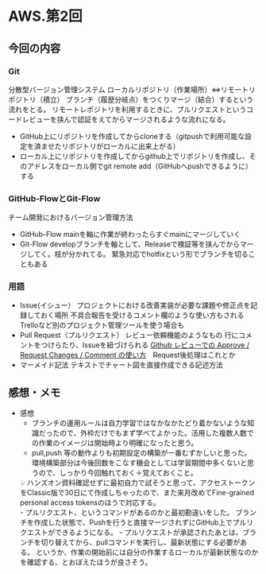 # AWS.第2回

## 今回の内容

### Git

分散型バージョン管理システム
ローカルリポジトリ（作業場所）⇔リモートリポジトリ（積立）
ブランチ（履歴分岐点）をつくりマージ（結合）するという流れをとる。
リモートレポジトリを利用するときに、プルリクエストというコードレビューを挟んで認証をえてからマージされるような流れになる。

- GitHub上にリポジトリを作成してからcloneする（gitpushで利用可能な設定を済ませたリポジトリがローカルに出来上がる）
- ローカル上にリポジトリを作成してからgithub上でリポジトリを作成し、そのアドレスをローカル側でgit remote add（GitHubへpushできるように）する

### GitHub-FlowとGit-Flow

チーム開発におけるバージョン管理方法

- GitHub-Flow
mainを軸に作業が終わったらすぐmainにマージしていく
- Git-Flow
developブランチを軸として、Releaseで検証等を挟んでからマージしてく。枝が分かれてる。
緊急対応でhotfixという形でブランチを切ることもある

### 用語

- Issue(イシュー）
プロジェクトにおける改善実装が必要な課題や修正点を記録しておく場所
不具合報告を受けるコメント欄のような使い方もされる
Trelloなど別のプロジェクト管理ツールを使う場合も
- Pull Request（プルリクエスト）
レビュー依頼機能のようなもの
行にコメントをつけらたり、Issueを紐づけられる
[Github レビューでの Approve / Request Changes / Comment の使い方](https://qiita.com/YumaInaura/items/8223add6d8335a2eda7f)　Request後処理はこれとか
- マーメイド記法
テキストでチャート図を直接作成できる記述方法


## 感想・メモ

- 感想
    - ブランチの運用ルールは自力学習ではなかなかたどり着かないような知識だったので、外枠だけでもまず学べてよかった。活用した複数人数での作業のイメージは開始時より明確になったと思う。
    - pull,push 等の動作よりも初期設定の構築が一番むずかしいと思った。
    環境構築部分は今後回数をこなす機会としては学習期間中多くないと思うので、しっかり今回触れておく＋覚えておくこと。
    <aside>
    💡 ハンズオン資料確認せずに最初自力で試そうと思って、アクセストークンをClassic版で30日にて作成しちゃったので、また来月改めてFine-grained personal access tokensのほうで対応する。
    </aside>
    - プルリクエスト、というコマンドがあるのかと最初勘違いをした。
    ブランチを作成した状態で、Pushを行うと直接マージされずにGitHub上でプルリクエストができるようになる。
    - プルリクエストが承認されたあとは、ブランチを切り替えてから、pullコマンドを実行し、最新状態にする必要がある。
    というか、作業の開始前には自分の作業するローカルが最新状態なのかを確認する、とおぼえたほうが良さそう。